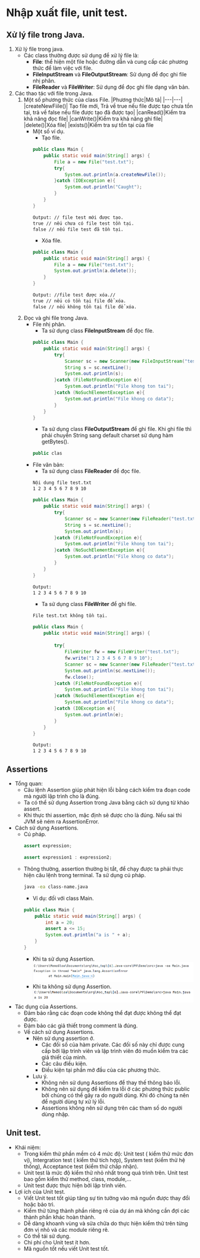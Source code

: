 # Nhập xuất file, unit test.
## Xử lý file trong Java.
1. Xử lý file trong java.
    - Các class thường được sử dụng để xử lý file là:
        - **File**: thể hiện một file hoặc đường dẫn và cung cấp các phương thức để làm việc với file.
        - **FileInputStream** và **FileOutputStream**: Sử dụng để đọc ghi file nhị phân.
        - **FileReader** và **FileWriter**: Sử dụng để đọc ghi file dạng văn bản.
1. Các thao tác với file trong Java.
    1. Một số phương thức của class File.
        |Phương thức|Mô tả|
        |---|---|
        |createNewFiile()| Tạo file mới, Trả về true nếu file được tạo chưa tồn tại, trả về false nếu file được tạo đã được tạo|
        |canRead()|Kiểm tra khả năng đọc file|
        |canWrite()|Kiểm tra khả năng ghi file|
        |delete()|Xóa file|
        |exists()|Kiểm tra sự tồn tại của file
        - Một số ví dụ.
            - Tạo file.
            ```Java
            public class Main {
                public static void main(String[] args) {
                    File a = new File("test.txt");
                    try{
                        System.out.println(a.createNewFile());
                    }catch (IOException e){
                        System.out.println("Caught");
                    }
                }
            }
            ```
            ```Command prompt
            Output: // file test mới được tạo.
            true // nếu chưa có file test tồn tại.
            false // nếu file test đã tồn tại.
            ```
            - Xóa file.
            ```Java
            public class Main {
                public static void main(String[] args) {
                    File a = new File("test.txt");
                    System.out.println(a.delete());
                }
            }
            ```
            ```
            Output: //file test được xóa.//
            true // nếu có tồn tại file để xóa.
            false // nếu không tồn tại file để xóa.
            ```
    2. Đọc và ghi file trong Java.
        <!-- File nhị phân và file text được sử dụng khi nào. -->
        - File nhị phân.
            - Ta sử dụng class **FileInputStream** để đọc file.
            ```Java
            public class Main {
                public static void main(String[] args) {
                    try{
                        Scanner sc = new Scanner(new FileInputStream("test.txt"));
                        String s = sc.nextLine();
                        System.out.println(s);
                    }catch (FileNotFoundException e){
                        System.out.println("File khong ton tai");
                    }catch (NoSuchElementException e){
                        System.out.println("File khong co data");
                    }
                }
            }
            ```
            - Ta sử dụng class **FileOutputStream** để ghi file. Khi ghi file thì phải chuyển String sang default charset sử dụng hàm getBytes().
            ```Java
            public clas     
            ```
        - File văn bản:
            - Ta sử dụng class **FileReader** để đọc file.
            ```
            Nội dung file test.txt
            1 2 3 4 5 6 7 8 9 10 
            ```
            ```Java
            public class Main {
                public static void main(String[] args) {
                    try{
                        Scanner sc = new Scanner(new FileReader("test.txt"));
                        String s = sc.nextLine();
                        System.out.println(s);
                    }catch (FileNotFoundException e){
                        System.out.println("File khong ton tai");
                    }catch (NoSuchElementException e){
                        System.out.println("File khong co data");
                    }
                }
            }
            ```
            ```
            Output: 
            1 2 3 4 5 6 7 8 9 10
            ```
            - Ta sử dụng class **FileWriter** để ghi file.
            <!-- Tự tạo file thì không ghi được file, nhưng để máy tạo lại oke -->
            ```
            File test.txt không tồn tại.
            ```
            ```Java
            public class Main {
                public static void main(String[] args) {

                    try{
                        FileWriter fw = new FileWriter("test.txt");
                        fw.write("1 2 3 4 5 6 7 8 9 10");
                        Scanner sc = new Scanner(new FileReader("test.txt"));
                        System.out.println(sc.nextLine());
                        fw.close();
                    }catch (FileNotFoundException e){
                        System.out.println("File khong ton tai");
                    }catch (NoSuchElementException e){
                        System.out.println("File khong co data");
                    }catch (IOException e){
                        System.out.println(e);
                    }
                }
            }
            ```
            ```
            Output:
            1 2 3 4 5 6 7 8 9 10
            ```
## Assertions
- Tổng quan:
    - Câu lệnh Assertion giúp phát hiện lỗi bằng cách kiểm tra đoạn code mà người lập trình cho là đúng.
    - Ta có thể sử dụng Assertion trong Java bằng cách sử dụng từ kháo assert.
    - Khi thực thi assertion, mặc định sẽ được cho là đúng. Nếu sai thì JVM sẽ ném ra AssertionError.
- Cách sử dụng Assertions.
    - Cú pháp.
        ```Java
        assert expression;
        ```
        ```Java
        assert expression1 : expression2;
        ```
    - Thông thường, assertion thường bị tắt, để chạy được ta phải thực hiện câu lệnh trong terminal.
        Ta sử dụng cú pháp.         
        ```bash
        java -ea class-name.java
        ```
        - Ví dụ: đối với class Main.
        ```Java
        public class Main {
            public static void main(String[] args) {
                int a = 20;
                assert a <= 15;
                System.out.println("a is " + a);
            }
        }
        ```
        - Khi ta sử dụng Assertion.
        ![alt text](image.png)
        - Khi ta không sử dụng Assertion.
        ![alt text](image-1.png)
- Tác dụng của Assertions.
    - Đảm bảo rằng các đoạn code không thể đạt được không thể đạt được.
    - Đảm bảo các giả thiết trong comment là đúng.
    - Về cách sử dụng Assertions.
        - Nên sử dụng assertion ở.
            - Các đối số của hàm private. Các đối số này chỉ được cung cấp bởi lập trình viên và lập trình viên đó muốn kiểm tra các giả thiết của mình.
            - Các câu điều kiện.
            - Điều kiện tại phần mở đầu của các phương thức.
        - Lưu ý.
            - Không nên sử dụng Assertions để thay thế thông báo lỗi.
            - Không nên sử dụng để kiểm tra lỗi ở các phương thức public bởi chúng có thể gây ra do người dùng. Khi đó chúng ta nên để người dùng tự xử lý lỗi.
            - Assertions không nên sử dụng trên các tham số do người dùng nhập.
## Unit test.
- Khái niệm:
    - Trong kiểm thử phần mềm có 4 mức độ: Unit test ( kiểm thử mức đơn vị), Intergration test ( kiểm thử tích hợp), System test (kiểm thử hệ thống), Acceptance test (kiểm thử chấp nhận).
    - Unit test là mức độ kiểm thử nhỏ nhất trong quá trình trên. Unit test bao gồm kiểm thử method, class, module,...
    - Unit test được thực hiện bởi lập trình viên.
- Lợi ích của Unit test.
    - Viết Unit test tốt giúp tăng sự tin tưởng vào mã nguồn được thay đổi hoặc bảo trì.
    - Kiểm thử từng thành phần riêng rẽ của dự án mà không cần đợi các thành phần khác hoàn thành.
    - Dễ dàng khoanh vùng và sửa chữa do thực hiện kiểm thử trên từng đơn vị nhỏ và các module riêng rẽ.
    - Có thể tái sử dụng.
    - Chi phí cho Unit test ít hơn.
    - Mã nguồn tốt nếu viết Unit test tốt.
    
        


